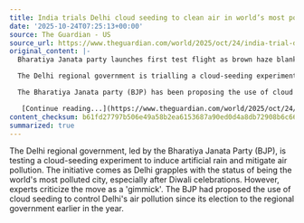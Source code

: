 ```yaml
---
title: India trials Delhi cloud seeding to clean air in world’s most polluted city
date: '2025-10-24T07:25:13+00:00'
source: The Guardian - US
source_url: https://www.theguardian.com/world/2025/oct/24/india-trial-delhi-cloud-seeding-clean-air-world-polluted-city-bharatiya-janata-party
original_content: |-
  Bharatiya Janata party launches first test flight as brown haze blankets city after Diwali – but experts decry ‘gimmick’

  The Delhi regional government is trialling a cloud-seeding experiment to induce artificial rain, in an effort to clean the air in the world’s most polluted city.

  The Bharatiya Janata party (BJP) has been proposing the use of cloud seeding as a way to bring Delhi’s air pollution under control since it was elected to lead the regional government this year.

   [Continue reading...](https://www.theguardian.com/world/2025/oct/24/india-trial-delhi-cloud-seeding-clean-air-world-polluted-city-bharatiya-janata-party)
content_checksum: b61fd27797b506e49a58b2ea6153687a90ed0d4a8db72908b6c665a79e121ed6
summarized: true
---
```


The Delhi regional government, led by the Bharatiya Janata Party (BJP), is testing a cloud-seeding experiment to induce artificial rain and mitigate air pollution. The initiative comes as Delhi grapples with the status of being the world's most polluted city, especially after Diwali celebrations. However, experts criticize the move as a 'gimmick'. The BJP had proposed the use of cloud seeding to control Delhi's air pollution since its election to the regional government earlier in the year.